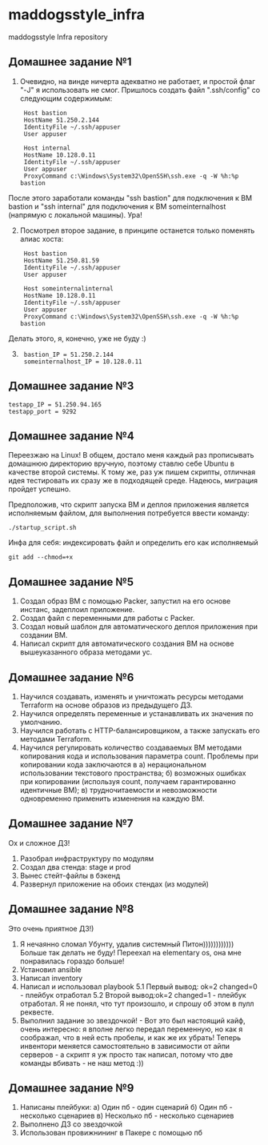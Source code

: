 # maddogsstyle_infra
maddogsstyle Infra repository

## Домашнее задание №1
1. Очевидно, на винде ничерта адекватно не работает, и простой флаг "-J" я использовать не смог. Пришлось создать файл ".ssh/config" со следующим содержимым:

		Host bastion
		HostName 51.250.2.144
		IdentityFile ~/.ssh/appuser
		User appuser

		Host internal
		HostName 10.128.0.11
		IdentityFile ~/.ssh/appuser
		User appuser
		ProxyCommand c:\Windows\System32\OpenSSH\ssh.exe -q -W %h:%p bastion

После этого заработали команды "ssh bastion" для подключения к ВМ bastion и "ssh internal" для подключения к ВМ someinternalhost (напрямую с локальной машины). Ура!

2. Посмотрел второе задание, в принципе останется только поменять алиас хоста:

		Host bastion
		HostName 51.250.81.59
		IdentityFile ~/.ssh/appuser
		User appuser

		Host someinternalinternal
		HostName 10.128.0.11
		IdentityFile ~/.ssh/appuser
		User appuser
		ProxyCommand c:\Windows\System32\OpenSSH\ssh.exe -q -W %h:%p bastion

Делать этого, я, конечно, уже не буду :)

3.
		bastion_IP = 51.250.2.144
		someinternalhost_IP = 10.128.0.11

## Домашнее задание №3
	testapp_IP = 51.250.94.165
	testapp_port = 9292

## Домашнее задание №4
Переезжаю на Linux! В общем, достало меня каждый раз прописывать домашнюю директорию вручную, поэтому ставлю себе Ubuntu в качестве второй системы. К тому же, раз уж пишем скрипты, отличная идея тестировать их сразу же в подходящей среде. Надеюсь, миграция пройдет успешно.

Предположив, что скрипт запуска ВМ и деплоя приложения является исполняемым файлом, для выполнения потребуется ввести команду:

	./startup_script.sh

Инфа для себя: индексировать файл и определить его как исполняемый

	git add --chmod=+x
## Домашнее задание №5
1. Создал образ ВМ с помощью Packer, запустил на его основе инстанс, задеплоил приложение.
2. Создал файл с переменными для работы с Packer.
3. Создал новый шаблон для автоматического деплоя приложения при создании ВМ.
4. Написал скрипт для автоматического создания ВМ на основе вышеуказанного образа методами yc.

## Домашнее задание №6
1. Научился создавать, изменять и уничтожать ресурсы методами Terraform на основе образов из предыдущего ДЗ.
2. Научился определять переменные и устанавливать их значения по умолчанию.
3. Научился работать с HTTP-балансировщиком, а также запускать его методами Terraform.
4. Научился регулировать количество создаваемых ВМ методами копирования кода и использования параметра count.
Проблемы при копировании кода заключаются в
а) нерациональном использовании текстового пространства;
б) возможных ошибках при копировании (используя count, получаем гарантированно идентичные ВМ);
в) трудночитаемости и невозможности одновременно применить изменения на каждую ВМ.
## Домашнее задание №7
Ох и сложное ДЗ!
1. Разобрал инфраструктуру по модулям
2. Создал два стенда: stage и prod
3. Вынес стейт-файлы в бэкенд
4. Развернул приложение на обоих стендах (из модулей)
## Домашнее задание №8
Это очень приятное ДЗ!)
1. Я нечаянно сломал Убунту, удалив системный Питон)))))))))))) Больше так делать не буду! Переехал на elementary os, она мне понравилась гораздо больше!
2. Установил ansible
3. Написал inventory
4. Написал и использовал playbook
5.1 Первый вывод: ok=2   changed=0 - плейбук отработал
5.2 Второй вывод:ok=2   changed=1 - плейбук отработал. Я не понял, что тут произошло, и спрошу об этом в пулл реквесте.
6. Выполнил задание зо звездочкой! - Вот это был настоящий кайф, очень интересно: я вполне легко передал переменную, но как я соображал, что в ней есть пробелы, и как же их убрать! Теперь инвентори меняется самостоятельно в зависимости от айпи серверов - а скрипт я уж просто так написал, потому что две команды вбивать - не наш метод :))
## Домашнее задание №9
1. Написаны плейбуки:
а) Один пб - один сценарий
б) Один пб - несколько сценариев
в) Несколько пб - несколько сценариев
2. Выполнено ДЗ со звездочкой
3. Использован провижнининг в Пакере с помощью пб
